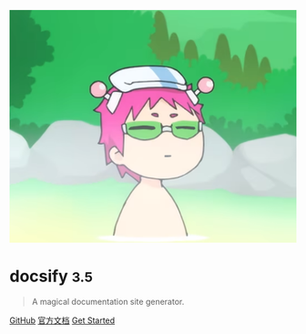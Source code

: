 <!-- _coverpage.md -->

![logo](assets/233.png)

# docsify <small>3.5</small>

> A magical documentation site generator.

[GitHub](https://github.com/docsifyjs/docsify/)
[官方文档](https://docsify.js.org/)
[Get Started](./README.md)
